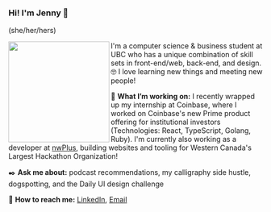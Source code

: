### Hi! I'm Jenny 👋

(she/her/hers)

<img src="https://user-images.githubusercontent.com/38872354/96933385-2b975800-1475-11eb-95ee-4667db25aa41.jpg" align="left" width="200" />

I'm a computer science & business student at UBC who has a unique combination of skill sets in front-end/web, back-end, and design. :nerd_face: I love learning new things and meeting new people!

:hatching_chick: **What I’m working on:** I recently wrapped up my internship at Coinbase, where I worked on Coinbase's new Prime product offering for institutional investors (Technologies: React, TypeScript, Golang, Ruby). I'm currently also working as a developer at [nwPlus](https://github.com/nwplus), building websites and tooling for Western Canada's Largest Hackathon Organization!

:black_nib: **Ask me about:** podcast recommendations, my calligraphy side hustle, dogspotting, and the Daily UI design challenge

:email: **How to reach me:** [LinkedIn](https://www.linkedin.com/in/pan-jenny/), [Email](panjenny0@gmail.com)


<!--
**panjenny0/panjenny0** is a ✨ _special_ ✨ repository because its `README.md` (this file) appears on your GitHub profile.


- 🔭 I’m currently working on ...
- 🌱 I’m currently learning ...
- 👯 I’m looking to collaborate on ...
- 🤔 I’m looking for help with ...
- 💬 Ask me about ...
- 📫 How to reach me: ...
- 😄 Pronouns: she/her
- ⚡ Fun fact: ...
-->

